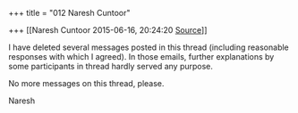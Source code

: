 +++
title = "012 Naresh Cuntoor"

+++
[[Naresh Cuntoor	2015-06-16, 20:24:20 [Source](https://groups.google.com/g/samskrita/c/HEad2nxxEQI)]]



I have deleted several messages posted in this thread (including reasonable responses with which I agreed). In those emails, further explanations by some participants in thread hardly served any purpose.  
  
No more messages on this thread, please.  
  
Naresh  
  

